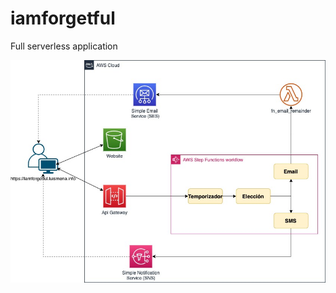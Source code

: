 # iamforgetful

Full serverless application

![Alt text](https://github.com/lemena86/iamforgetful/blob/main/infra/Arquitectura.jpg?raw=true "Architecture")
